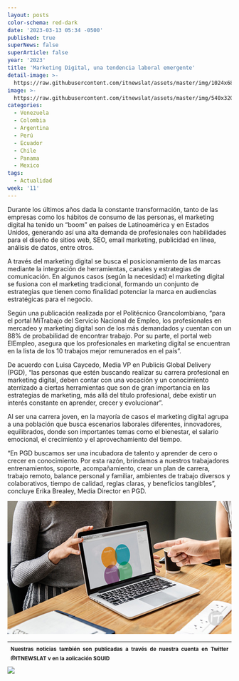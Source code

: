 ```yaml
---
layout: posts
color-schema: red-dark
date: '2023-03-13 05:34 -0500'
published: true
superNews: false
superArticle: false
year: '2023'
title: 'Marketing Digital, una tendencia laboral emergente'
detail-image: >-
  https://raw.githubusercontent.com/itnewslat/assets/master/img/1024x680/Marketing-Digital-g.jpg
image: >-
  https://raw.githubusercontent.com/itnewslat/assets/master/img/540x320/Marketing-Digital-p.jpg
categories:
  - Venezuela
  - Colombia
  - Argentina
  - Perú
  - Ecuador
  - Chile
  - Panama
  - Mexico
tags:
  - Actualidad
week: '11'
---
```

Durante los últimos años dada la constante transformación, tanto de las empresas como los hábitos de consumo de las personas, el marketing digital ha tenido un “boom” en países de Latinoamérica y en Estados Unidos, generando así una alta demanda de profesionales con habilidades para el diseño de sitios web, SEO, email marketing, publicidad en línea, análisis de datos, entre otros.
 
A través del marketing digital se busca el posicionamiento de las marcas mediante la integración de herramientas, canales y estrategias de comunicación. En algunos casos (según la necesidad) el marketing digital se fusiona con el marketing tradicional, formando un conjunto de estrategias que tienen como finalidad potenciar la marca en audiencias estratégicas para el negocio.
 
Según una publicación realizada por el Politécnico Grancolombiano, “para el portal MiTrabajo del Servicio Nacional de Empleo, los profesionales en mercadeo y marketing digital son de los más demandados y cuentan con un 88% de probabilidad de encontrar trabajo. Por su parte, el portal web ElEmpleo, asegura que los profesionales en marketing digital se encuentran en la lista de los 10 trabajos mejor remunerados en el país”.
 
De acuerdo con Luisa Caycedo, Media VP en Publicis Global Delivery (PGD), “las personas que estén buscando realizar su carrera profesional en marketing digital, deben contar con una vocación y un conocimiento aterrizado a ciertas herramientas que son de gran importancia en las estrategias de marketing, más allá del título profesional, debe existir un interés constante en aprender, crecer y evolucionar”.
 
Al ser una carrera joven, en la mayoría de casos el marketing digital agrupa a una población que busca escenarios laborales diferentes, innovadores, equilibrados, donde son importantes temas como el bienestar, el salario emocional, el crecimiento y el aprovechamiento del tiempo.
 
“En PGD buscamos ser una incubadora de talento y aprender de cero o crecer en conocimiento. Por esta razón, brindamos a nuestros trabajadores entrenamientos, soporte, acompañamiento, crear un plan de carrera, trabajo remoto, balance personal y familiar, ambientes de trabajo diversos y colaborativos, tiempo de calidad, reglas claras, y beneficios tangibles”, concluye Erika Brealey, Media Director en PGD.

![](https://raw.githubusercontent.com/itnewslat/assets/master/img/540x320/Marketing-Digital-p.jpg)

<table style="height: 42px;" width="569">
<tbody>
<tr>
<td style="text-align: justify;"><sub><strong>Nuestras noticias también son publicadas a través de nuestra cuenta en Twitter <a href="https://twitter.com/itnewslat?lang=es">@ITNEWSLAT</a> y en la aplicación <a href="https://squidapp.co/en/">SQUID</a></strong></sub></td>
</tr>
</tbody>
</table>
<img src="https://tracker.metricool.com/c3po.jpg?hash=56f88a41e39ab42c063cc51676587a04"/>